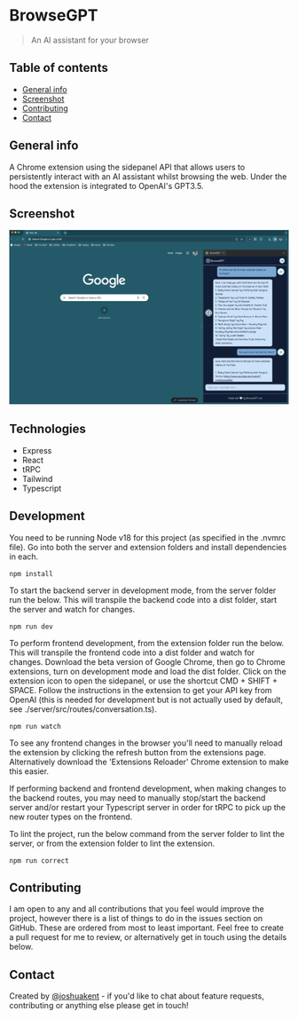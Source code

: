 # BrowseGPT

> An AI assistant for your browser

## Table of contents

-   [General info](#general-info)
-   [Screenshot](#screenshot)
-   [Contributing](#contributing)
-   [Contact](#contact)

## General info

A Chrome extension using the sidepanel API that allows users to persistently interact with an AI assistant whilst browsing the web. Under the hood the extension is integrated to OpenAI's GPT3.5.

## Screenshot

![Screenshot of extension working](./public/app-in-action.jpg)

## Technologies

-   Express
-   React
-   tRPC
-   Tailwind
-   Typescript

## Development

You need to be running Node v18 for this project (as specified in the .nvmrc file). Go into both the server and extension folders and install dependencies in each.

```
npm install
```

To start the backend server in development mode, from the server folder run the below. This will transpile the backend code into a dist folder, start the server and watch for changes.

```
npm run dev
```

To perform frontend development, from the extension folder run the below. This will transpile the frontend code into a dist folder and watch for changes. Download the beta version of Google Chrome, then go to Chrome extensions, turn on development mode and load the dist folder. Click on the extension icon to open the sidepanel, or use the shortcut CMD + SHIFT + SPACE. Follow the instructions in the extension to get your API key from OpenAI (this is needed for development but is not actually used by default, see ./server/src/routes/conversation.ts).

```
npm run watch
```

To see any frontend changes in the browser you'll need to manually reload the extension by clicking the refresh button from the extensions page. Alternatively download the 'Extensions Reloader' Chrome extension to make this easier.

If performing backend and frontend development, when making changes to the backend routes, you may need to manually stop/start the backend server and/or restart your Typescript server in order for tRPC to pick up the new router types on the frontend.

To lint the project, run the below command from the server folder to lint the server, or from the extension folder to lint the extension.

```
npm run correct
```

## Contributing

I am open to any and all contributions that you feel would improve the project, however there is a list of things to do in the issues section on GitHub. These are ordered from most to least important. Feel free to create a pull request for me to review, or alternatively get in touch using the details below.

## Contact

Created by [@joshuakent](josh.kent94@yahoo.co.uk) - if you'd like to chat about feature requests, contributing or anything else please get in touch!